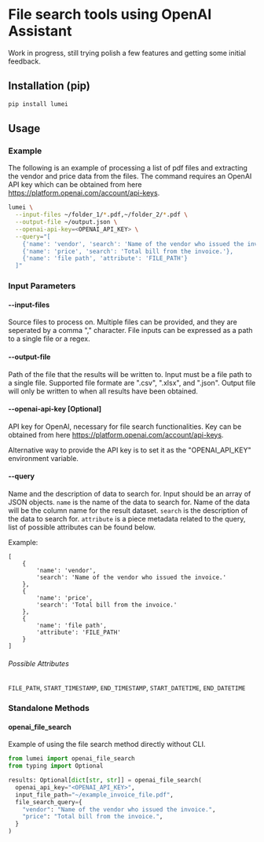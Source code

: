 File search tools using OpenAI Assistant
===========================

Work in progress, still trying polish a few features and getting some initial feedback.

## Installation (pip)

```bash
pip install lumei
```

## Usage

### Example

The following is an example of processing a list of pdf files and extracting the vendor and price data from the files.
The command requires an OpenAI API key which can be obtained from here https://platform.openai.com/account/api-keys.

```bash
lumei \
  --input-files ~/folder_1/*.pdf,~/folder_2/*.pdf \
  --output-file ~/output.json \
  --openai-api-key=<OPENAI_API_KEY> \
  --query="[
  	{'name': 'vendor', 'search': 'Name of the vendor who issued the invoice.'}, 
  	{'name': 'price', 'search': 'Total bill from the invoice.'},
  	{'name': 'file path', 'attribute': 'FILE_PATH'}
  ]"
```

### Input Parameters

#### --input-files

Source files to process on. 
Multiple files can be provided, and they are seperated by a comma "," character. 
File inputs can be expressed as a path to a single file or a regex.

#### --output-file

Path of the file that the results will be written to.
Input must be a file path to a single file.
Supported file formate are ".csv", ".xlsx", and ".json".
Output file will only be written to when all results have been obtained.

#### --openai-api-key [Optional]

API key for OpenAI, necessary for file search functionalities. 
Key can be obtained from here https://platform.openai.com/account/api-keys.

Alternative way to provide the API key is to set it as the "OPENAI_API_KEY" environment variable.

#### --query

Name and the description of data to search for.
Input should be an array of JSON objects.
`name` is the name of the data to search for. Name of the data will be the column name for the result dataset.
`search` is the description of the data to search for. 
`attribute` is a piece metadata related to the query, list of possible attributes can be found below.

Example:
```
[
    {
        'name': 'vendor', 
        'search': 'Name of the vendor who issued the invoice.'
    }, 
    {
        'name': 'price', 
        'search': 'Total bill from the invoice.'
    },
    {
        'name': 'file path', 
        'attribute': 'FILE_PATH'
    }
]
```

###### Possible Attributes
`FILE_PATH`, `START_TIMESTAMP`, `END_TIMESTAMP`, `START_DATETIME`, `END_DATETIME`

### Standalone Methods

#### openai_file_search

Example of using the file search method directly without CLI.

```python
from lumei import openai_file_search
from typing import Optional

results: Optional[dict[str, str]] = openai_file_search(
  openai_api_key="<OPENAI_API_KEY>",
  input_file_path="~/example_invoice_file.pdf",
  file_search_query={
    "vendor": "Name of the vendor who issued the invoice.",
    "price": "Total bill from the invoice.",
  }
)
```
